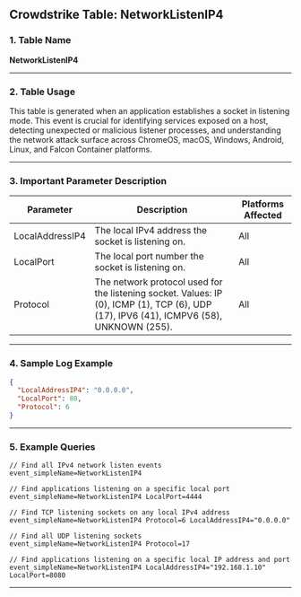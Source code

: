 ## Crowdstrike Table: NetworkListenIP4

### 1. Table Name

**NetworkListenIP4**

---

### 2. Table Usage

This table is generated when an application establishes a socket in listening mode. This event is crucial for identifying services exposed on a host, detecting unexpected or malicious listener processes, and understanding the network attack surface across ChromeOS, macOS, Windows, Android, Linux, and Falcon Container platforms.

---

### 3. Important Parameter Description

| Parameter | Description | Platforms Affected |
|---|---|---|
| LocalAddressIP4 | The local IPv4 address the socket is listening on. | All |
| LocalPort | The local port number the socket is listening on. | All |
| Protocol | The network protocol used for the listening socket. Values: IP (0), ICMP (1), TCP (6), UDP (17), IPV6 (41), ICMPV6 (58), UNKNOWN (255). | All |

---

### 4. Sample Log Example

```json
{
  "LocalAddressIP4": "0.0.0.0",
  "LocalPort": 80,
  "Protocol": 6
}
```

---

### 5. Example Queries

```xql
// Find all IPv4 network listen events
event_simpleName=NetworkListenIP4

// Find applications listening on a specific local port
event_simpleName=NetworkListenIP4 LocalPort=4444

// Find TCP listening sockets on any local IPv4 address
event_simpleName=NetworkListenIP4 Protocol=6 LocalAddressIP4="0.0.0.0"

// Find all UDP listening sockets
event_simpleName=NetworkListenIP4 Protocol=17

// Find applications listening on a specific local IP address and port
event_simpleName=NetworkListenIP4 LocalAddressIP4="192.168.1.10" LocalPort=8080
```

---
